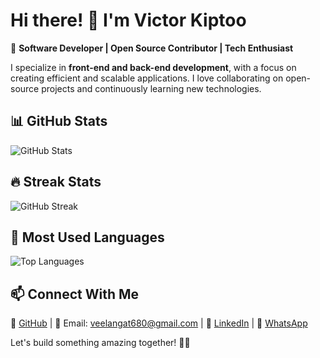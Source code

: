 # Hi there! 👋 I'm Victor Kiptoo  

🚀 **Software Developer | Open Source Contributor | Tech Enthusiast**  

I specialize in **front-end and back-end development**, with a focus on creating efficient and scalable applications. I love collaborating on open-source projects and continuously learning new technologies.  


## 📊 GitHub Stats  
![GitHub Stats](https://github-readme-stats-git-masterrstaa-rickstaa.vercel.app/api?username=victor-kiptoo-001&show_icons=true&theme=dark&hide_rank=true)  

## 🔥 Streak Stats  
![GitHub Streak](https://github-readme-streak-stats.herokuapp.com/?user=victor-kiptoo-001&theme=dark)  

## 🚀 Most Used Languages  
![Top Languages](https://github-readme-stats-git-masterrstaa-rickstaa.vercel.app/api/top-langs/?username=victor-kiptoo-001&layout=compact&theme=dark)  


## 📫 Connect With Me  
🔗 [GitHub](https://github.com/victor-kiptoo-001) | 📧 Email: veelangat680@gmail.com | 💼 [LinkedIn](https://linkedin.com/in/victor-kiptoo) | 📲 [WhatsApp](https://wa.me/254796681150?text=Hello%20Victor,%20I%20found%20you%20on%20GitHub!)
 

Let's build something amazing together! 🚀✨  
